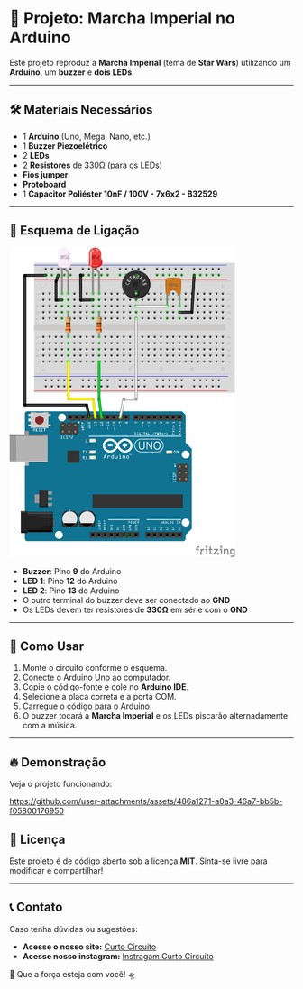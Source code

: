 # 🎵 Projeto: Marcha Imperial no Arduino

Este projeto reproduz a **Marcha Imperial** (tema de **Star Wars**) utilizando um **Arduino**, um **buzzer** e **dois LEDs**.

---

## 🛠️ Materiais Necessários

- 1 **Arduino** (Uno, Mega, Nano, etc.)
- 1 **Buzzer Piezoelétrico**
- 2 **LEDs**
- 2 **Resistores** de 330Ω (para os LEDs)
- **Fios jumper**
- **Protoboard**
- 1 **Capacitor Poliéster 10nF / 100V - 7x6x2 - B32529**

---

## 🔧 Esquema de Ligação

<img src="https://raw.githubusercontent.com/CurtoCircuitoLab/Musicas/refs/heads/main/Esquematicos/Esquematico-Imperial-March_bb.png" alt="Esquema do Circuito" width="400">



- **Buzzer**: Pino **9** do Arduino
- **LED 1**: Pino **12** do Arduino
- **LED 2**: Pino **13** do Arduino
- O outro terminal do buzzer deve ser conectado ao **GND**
- Os LEDs devem ter resistores de **330Ω** em série com o **GND**

---

## 📌 Como Usar
1. Monte o circuito conforme o esquema.
2. Conecte o Arduino Uno ao computador.
3. Copie o código-fonte e cole no **Arduino IDE**.
4. Selecione a placa correta e a porta COM.
5. Carregue o código para o Arduino.
6. O buzzer tocará a **Marcha Imperial** e os LEDs piscarão alternadamente com a música.

---

## 🔥 Demonstração

Veja o projeto funcionando:


https://github.com/user-attachments/assets/486a1271-a0a3-46a7-bb5b-f05800176950


## 📜 Licença

Este projeto é de código aberto sob a licença **MIT**. Sinta-se livre para modificar e compartilhar!

---

## 📞 Contato
Caso tenha dúvidas ou sugestões:
- **Acesse o nosso site:** [Curto Circuito](https://curtocircuito.com.br)
- **Acesse nosso instagram:** [Instragam Curto Circuito](https://www.instagram.com/curtocircuito.loja/)

🚀 Que a força esteja com você! 🛸




